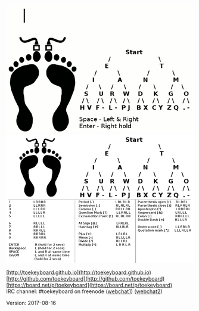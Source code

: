 ![alt tag](https://github.com/toekeyboard/toekeyboard.github.io/blob/master/images/toekeyboard_full.gif?raw=true)
![alt tag](https://github.com/toekeyboard/toekeyboard.github.io/blob/master/images/toekeyboard_full_extended.png?raw=true)

[http://toekeyboard.github.io](http://toekeyboard.github.io)  
[http://github.com/toekeyboard](http://github.com/toekeyboard)  
[https://board.net/p/toekeyboard](https://board.net/p/toekeyboard)  
IRC channel: #toekeyboard on freenode 
([webchat1](https://kiwiirc.com/client/irc.freenode.net/?nick=a|?#toekeyboard))
([webchat2](http://webchat.freenode.net/?randomnick=1&channels=toekeyboard))

Version: 2017-08-16
